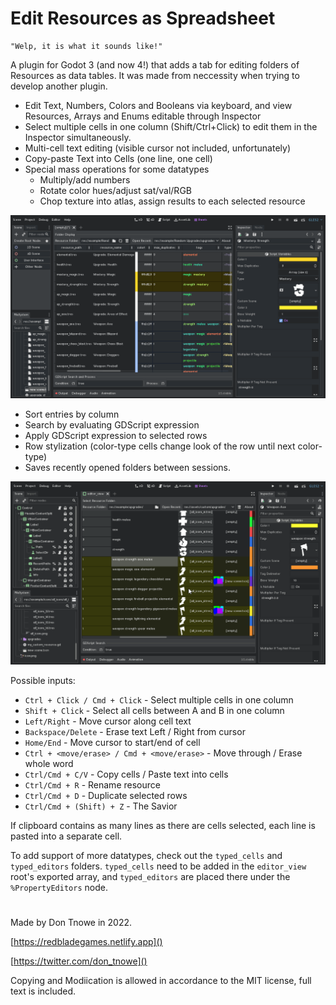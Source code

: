 # Edit Resources as Spreadsheet

    "Welp, it is what it sounds like!"

A plugin for Godot 3 (and now 4!) that adds a tab for editing folders of Resources as data tables. It was made from neccessity when trying to develop another plugin.

- Edit Text, Numbers, Colors and Booleans via keyboard, and view Resources, Arrays and Enums editable through Inspector
- Select multiple cells in one column (Shift/Ctrl+Click) to edit them in the Inspector simultaneously.
- Multi-cell text editing (visible cursor not included, unfortunately)
- Copy-paste Text into Cells (one line, one cell)
- Special mass operations for some datatypes
    - Multiply/add numbers
    - Rotate color hues/adjust sat/val/RGB
    - Chop texture into atlas, assign results to each selected resource

![Gif](./images/resources_as_sheet2.gif)

- Sort entries by column
- Search by evaluating GDScript expression
- Apply GDScript expression to selected rows
- Row stylization (color-type cells change look of the row until next color-type)
- Saves recently opened folders between sessions.

![Gif](./images/resources_as_sheet3.gif)

Possible inputs:
- `Ctrl + Click / Cmd + Click` - Select multiple cells in one column
- `Shift + Click` - Select all cells between A and B in one column
- `Left/Right` - Move cursor along cell text
- `Backspace/Delete` - Erase text Left / Right from cursor
- `Home/End` - Move cursor to start/end of cell
- `Ctrl + <move/erase> / Cmd + <move/erase>` - Move through / Erase whole word
- `Ctrl/Cmd + C/V` - Copy cells / Paste text into cells 
- `Ctrl/Cmd + R` - Rename resource
- `Ctrl/Cmd + D` - Duplicate selected rows
- `Ctrl/Cmd + (Shift) + Z` - The Savior

If clipboard contains as many lines as there are cells selected, each line is pasted into a separate cell.

To add support of more datatypes, check out the `typed_cells` and `typed_editors` folders. `typed_cells` need to be added in the `editor_view` root's exported array, and `typed_editors` are placed there under the `%PropertyEditors` node.

#

Made by Don Tnowe in 2022.

[https://redbladegames.netlify.app]()

[https://twitter.com/don_tnowe]()

Copying and Modiication is allowed in accordance to the MIT license, full text is included.
